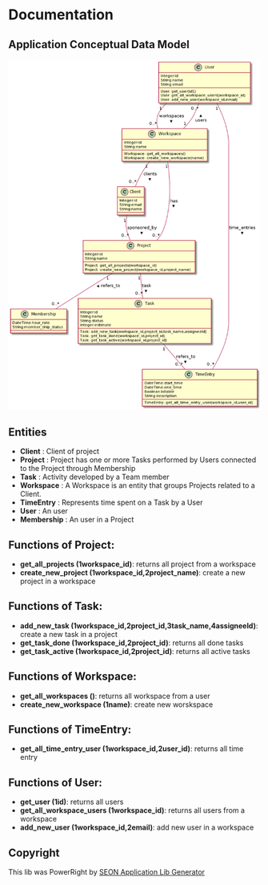 # Documentation

## Application Conceptual Data Model
![Domain Diagram](classdiagram.png)	
	
## Entities
	
* **Client** : Client of project
* **Project** : Project has one or more Tasks performed by Users connected to the Project through Membership
* **Task** : Activity developed by a Team member
* **Workspace** : A Workspace is an entity that groups Projects related to a Client.
* **TimeEntry** : Represents time spent on a Task by a User 
* **User** : An user
* **Membership** : An user in a Project

## Functions of Project:	
* **get_all_projects (1workspace_id)**: returns all project from a workspace
* **create_new_project (1workspace_id,2project_name)**: create a new project in a workspace
## Functions of Task:	
* **add_new_task (1workspace_id,2project_id,3task_name,4assigneeId)**: create a new task in a project
* **get_task_done (1workspace_id,2project_id)**: returns all done tasks
* **get_task_active (1workspace_id,2project_id)**: returns all active tasks
## Functions of Workspace:	
* **get_all_workspaces ()**: returns all workspace from a user
* **create_new_workspace (1name)**: create new worskspace
## Functions of TimeEntry:	
* **get_all_time_entry_user (1workspace_id,2user_id)**: returns all time entry
## Functions of User:	
* **get_user (1id)**: returns all users
* **get_all_workspace_users (1workspace_id)**: returns all users from a workspace
* **add_new_user (1workspace_id,2email)**: add new user in a workspace
		
## Copyright
This lib was PowerRight by [SEON Application Lib Generator](https://gitlab.com/mdd_seon/from_application_conceptual_data_model_2_lib_application) 
